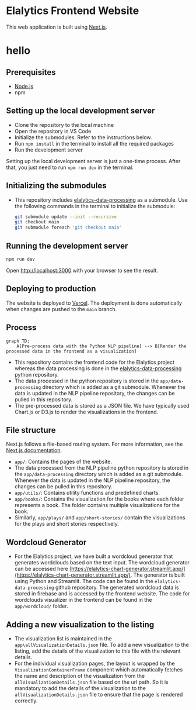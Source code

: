 # Elalytics Frontend Website

This web application is built using [Next.js](https://nextjs.org/).
# hello
## Prerequisites

- [Node.js](https://nodejs.org/en)
- npm

## Setting up the local development server

- Clone the repository to the local machine
- Open the repository in VS Code
- Initialize the submodules. Refer to the instructions below.
- Run `npm install` in the terminal to install all the required packages
- Run the development server

Setting up the local development server is just a one-time process. After that, you just need to run `npm run dev` in the terminal.

## Initializing the submodules

- This repository includes [elalytics-data-processing](https://github.com/elalytics/elalytics-data-processing) as a submodule. Use the following commands in the terminal to initialize the submodule:
  ```bash
  git submodule update --init --recursive
  git checkout main
  git submodule foreach 'git checkout main'
  ```

## Running the development server

```bash
npm run dev
```

Open [http://localhost:3000](http://localhost:3000) with your browser to see the result.

## Deploying to production

The website is deployed to [Vercel](https://vercel.com/). The deployment is done automatically when changes are pushed to the `main` branch.

## Process

```mermaid
graph TD;
    A[Pre-process data with the Python NLP pipeline] --> B[Render the processed data in the frontend as a visualization]
```

- This repository contains the frontend code for the Elalytics project whereas the data processing is done in the [elalytics-data-processing](https://github.com/elalytics/elalytics-data-processing) python repository.
- The data processed in the python repository is stored in the `app/data-processing` directory which is added as a git submodule. Whenever the data is updated in the NLP pipeline repository, the changes can be pulled in this repository.
- The pre-processed data is stored as a JSON file. We have typically used Chart.js or D3.js to render the visualizations in the frontend.

## File structure

Next.js follows a file-based routing system. For more information, see the [Next.js documentation](https://nextjs.org/docs/app/building-your-application/routing).

- `app/`: Contains the pages of the website.
- The data processed from the NLP pipeline python repository is stored in the `app/data-processing` directory which is added as a git submodule. Whenever the data is updated in the NLP pipeline repository, the changes can be pulled in this repository.
- `app/utils/`: Contains utility functions and predefined charts.
- `app/books/`: Contains the visualization for the books where each folder represents a book. The folder contains multiple visualizations for the book.
- Similarly, `app/plays/` and `app/short-stories/` contain the visualizations for the plays and short stories respectively.

## Wordcloud Generator

- For the Elalytics project, we have built a wordcloud generator that generates wordclouds based on the text input. The wordcloud generator can be accessed here [https://elalytics-chart-generator.streamlit.app/](https://elalytics-chart-generator.streamlit.app/). The generator is built using Python and Streamlit. The code can be found in the `elalytics-data-processing` github repository. The generated wordcloud data is stored in firebase and is accessed by the frontend website. The code for wordclouds visualizer in the frontend can be found in the `app/wordcloud/` folder.

## Adding a new visualization to the listing

- The visualization list is maintained in the `app\allVisualizationDetails.json` file. To add a new visualization to the listing, add the details of the visualization to this file with the relevant details.
- For the individual visualization pages, the layout is wrapped by the `VisualizationContainerFrame` component which automatically fetches the name and description of the visualization from the `allVisualizationDetails.json` file based on the url path. So it is mandatory to add the details of the visualization to the `allVisualizationDetails.json` file to ensure that the page is rendered correctly.
